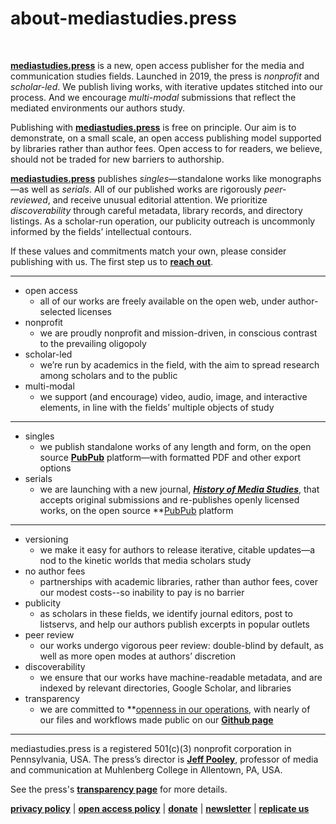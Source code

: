 # about-mediastudies.press

<br>

**[mediastudies.press](https://mediastudies.press)** is a new, open access publisher for the media and communication studies fields. Launched in 2019, the press is *nonprofit* and *scholar-led*. We publish living works, with iterative updates stitched into our process. And we encourage *multi-modal* submissions that reflect the mediated environments our authors study. 

Publishing with **[mediastudies.press](https://mediastudies.press)** is free on principle. Our aim is to demonstrate, on a small scale, an open access publishing model supported by libraries rather than author fees. Open access to for readers, we believe, should not be traded for new barriers to authorship. 

**[mediastudies.press](https://mediastudies.press)** publishes *singles*—standalone works like monographs—as well as *serials*. All of our published works are rigorously *peer-reviewed*, and receive unusual editorial attention. We prioritize *discoverability* through careful metadata, library records, and directory listings. As a scholar-run operation, our publicity outreach is uncommonly informed by the fields’ intellectual contours. 

If these values and commitments match your own, please consider publishing with us. The first step us to **[reach out](https://mediastudies.press/query)**. 

***

* open access
	* all of our works are freely available on the open web, under author-selected licenses
* nonprofit
	* we are proudly nonprofit and mission-driven, in conscious contrast to the prevailing oligopoly
* scholar-led
	* we’re run by academics in the field, with the aim to spread research among scholars and to the public 
* multi-modal
	* we support (and encourage) video, audio, image, and interactive elements, in line with the fields’ multiple objects of study

*** 

* singles
	* we publish standalone works of any length and form, on the open source **[PubPub](https://msp.pubpub.org)** platform—with formatted PDF and other export options
* serials
	* we are launching with a new journal, **[*History of Media Studies*](https://hms.pubpub.org)**, that accepts original submissions and re-publishes openly licensed works, on the open source **[PubPub](https://hms.pubpub.org) platform

***

* versioning
	* we make it easy for authors to release iterative, citable updates—a nod to the kinetic worlds that media scholars study
* no author fees
	* partnerships with academic libraries, rather than author fees, cover our modest costs--so inability to pay is no barrier
* publicity
	* as scholars in these fields, we identify journal editors, post to listservs, and help our authors publish excerpts in popular outlets
* peer review 
	* our works undergo vigorous peer review: double-blind by default, as well as more open modes at authors’ discretion 
* discoverability 
	* we ensure that our works have machine-readable metadata, and are indexed by relevant directories, Google Scholar, and libraries 
* transparency 
	* we are committed to **[openness in our operations](https://mediastudies.press/transparency), with nearly of our files and workflows made public on our **[Github page](https://github.com/mediastudiespress)**

***

mediastudies.press is a registered 501(c)(3) nonprofit corporation in Pennsylvania, USA. The press’s director is **[Jeff Pooley](https://jeffpooley.com)**, professor of media and communication at Muhlenberg College in Allentown, PA, USA.

See the press's **[transparency page](https://mediastudies.press/transparency)** for more details.

**[privacy policy](https://mediastudies.press/about/privacy-policy)** | **[open access policy](https://mediastudies.press/about/oa-policy)** | **[donate](https://mediastudies.press/donate)** | **[newsletter](https://mediastudies.press/newsletter)** | **[replicate us](https://mediastudies.press/replicate-us)**
